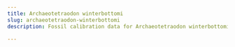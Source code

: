 ```yaml
---
title: Archaeotetraodon winterbottomi
slug: archaeotetraodon-winterbottomi
description: Fossil calibration data for Archaeotetraodon winterbottomi, an extinct species of fish. Includes taxonomy authority and locality references, and cross-references to living taxa.

---
```

